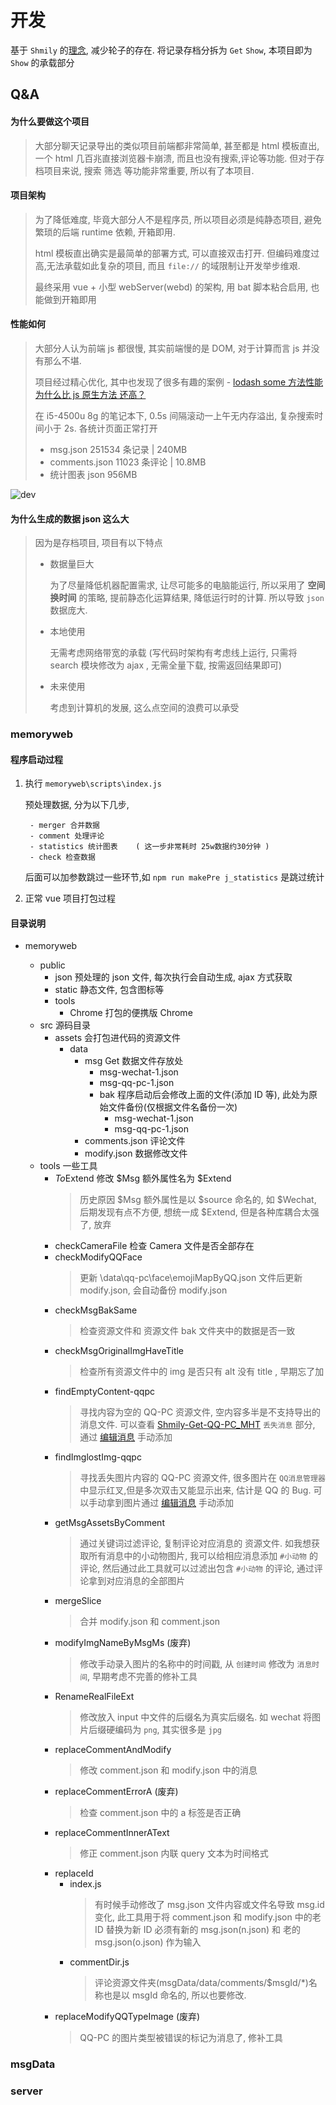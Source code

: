# 开发

基于 `Shmily` 的[理念](https://lqzh.me/Shmily/guide/concept.html), 减少轮子的存在. 将记录存档分拆为 `Get` `Show`, 本项目即为 `Show` 的承载部分

## Q&A

#### 为什么要做这个项目

> 大部分聊天记录导出的类似项目前端都非常简单, 甚至都是 html 模板直出, 一个 html 几百兆直接浏览器卡崩溃, 而且也没有搜索,评论等功能. 但对于存档项目来说, 搜索 筛选 等功能非常重要, 所以有了本项目.

#### 项目架构

> 为了降低难度, 毕竟大部分人不是程序员, 所以项目必须是纯静态项目, 避免繁琐的后端 runtime 依赖, 开箱即用.
>
> html 模板直出确实是最简单的部署方式, 可以直接双击打开. 但编码难度过高,无法承载如此复杂的项目, 而且 `file://` 的域限制让开发举步维艰.
>
> 最终采用 vue + 小型 webServer(webd) 的架构, 用 bat 脚本粘合启用, 也能做到开箱即用

#### 性能如何

> 大部分人认为前端 js 都很慢, 其实前端慢的是 DOM, 对于计算而言 js 并没有那么不堪.
>
> 项目经过精心优化, 其中也发现了很多有趣的案例 - [lodash some 方法性能为什么比 js 原生方法 还高？](https://v2ex.com/t/870035)
>
> 在 i5-4500u 8g 的笔记本下, 0.5s 间隔滚动一上午无内存溢出, 复杂搜索时间小于 2s. 各统计页面正常打开
>
> -   msg.json 251534 条记录 | 240MB
> -   comments.json 11023 条评论 | 10.8MB
> -   统计图表 json 956MB

![dev](./assets/dev-1.png)

#### 为什么生成的数据 json 这么大

> 因为是存档项目, 项目有以下特点
>
> -   数据量巨大
>
>     为了尽量降低机器配置需求, 让尽可能多的电脑能运行, 所以采用了 **空间换时间** 的策略, 提前静态化运算结果, 降低运行时的计算. 所以导致 `json` 数据庞大.
>
> -   本地使用
>
>     无需考虑网络带宽的承载
>     (写代码时架构有考虑线上运行, 只需将 search 模块修改为 ajax , 无需全量下载, 按需返回结果即可)
>
> -   未来使用
>
>     考虑到计算机的发展, 这么点空间的浪费可以承受

### memoryweb

#### 程序启动过程

1.  执行 `memoryweb\scripts\index.js`

    预处理数据, 分为以下几步,

         - merger 合并数据
         - comment 处理评论
         - statistics 统计图表    ( 这一步非常耗时 25w数据约30分钟 )
         - check 检查数据

    后面可以加参数跳过一些环节,如 `npm run makePre j_statistics` 是跳过统计

2.  正常 vue 项目打包过程

#### 目录说明

-   memoryweb

    -   public
        -   json 预处理的 json 文件, 每次执行会自动生成, ajax 方式获取
        -   static 静态文件, 包含图标等
        -   tools
            -   Chrome 打包的便携版 Chrome
    -   src 源码目录
        -   assets 会打包进代码的资源文件
            -   data
                -   msg Get 数据文件存放处
                    -   msg-wechat-1.json
                    -   msg-qq-pc-1.json
                    -   bak 程序启动后会修改上面的文件(添加 ID 等), 此处为原始文件备份(仅根据文件名备份一次)
                        -   msg-wechat-1.json
                        -   msg-qq-pc-1.json
                -   comments.json 评论文件
                -   modify.json 数据修改文件
    -   tools 一些工具
        -   $To$Extend 修改 $Msg 额外属性名为 $Extend
            > 历史原因 $Msg 额外属性是以 $source 命名的, 如 $Wechat, 后期发现有点不方便, 想统一成 $Extend, 但是各种库耦合太强了, 放弃
        -   checkCameraFile 检查 Camera 文件是否全部存在
        -   checkModifyQQFace
            > 更新 \data\qq-pc\face\emojiMapByQQ.json 文件后更新 modify.json, 会自动备份 modify.json
        -   checkMsgBakSame
            > 检查资源文件和 资源文件 bak 文件夹中的数据是否一致
        -   checkMsgOriginalImgHaveTitle
            > 检查所有资源文件中的 img 是否只有 alt 没有 title , 早期忘了加
        -   findEmptyContent-qqpc
            > 寻找内容为空的 QQ-PC 资源文件, 空内容多半是不支持导出的消息文件. 可以查看 [Shmily-Get-QQ-PC_MHT](https://github.com/lqzhgood/Shmily-Get-QQ-PC_MHT) `丢失消息` 部分, 通过 [编辑消息](../docs/modify-msg.md) 手动添加
        -   findImglostImg-qqpc
            > 寻找丢失图片内容的 QQ-PC 资源文件, 很多图片在 `QQ消息管理器` 中显示红叉,但是多次双击又能显示出来, 估计是 QQ 的 Bug. 可以手动拿到图片通过 [编辑消息](../docs/modify-msg.md) 手动添加
        -   getMsgAssetsByComment
            > 通过关键词过滤评论, 复制评论对应消息的 资源文件. 如我想获取所有消息中的小动物图片, 我可以给相应消息添加 `#小动物` 的评论, 然后通过此工具就可以过滤出包含 `#小动物` 的评论, 通过评论拿到对应消息的全部图片
        -   mergeSlice
            > 合并 modify.json 和 comment.json
        -   modifyImgNameByMsgMs (废弃)
            > 修改手动录入图片的名称中的时间戳, 从 `创建时间` 修改为 `消息时间`, 早期考虑不完善的修补工具
        -   RenameRealFileExt
            > 修改放入 input 中文件的后缀名为真实后缀名. 如 wechat 将图片后缀硬编码为 `png`, 其实很多是 `jpg`
        -   replaceCommentAndModify
            > 修改 comment.json 和 modify.json 中的消息
        -   replaceCommentErrorA (废弃)
            > 检查 comment.json 中的 a 标签是否正确
        -   replaceCommentInnerAText
            > 修正 comment.json 内联 query 文本为时间格式
        -   replaceId
            -   index.js
                > 有时候手动修改了 msg.json 文件内容或文件名导致 msg.id 变化, 此工具用于将 comment.json 和 modify.json 中的老 ID 替换为新 ID
                > 必须有新的 msg.json(n.json) 和 老的 msg.json(o.json) 作为输入
            -   commentDir.js
                > 评论资源文件夹(msgData/data/comments/$msgId/\*)名称也是以 msgId 命名的, 所以也要修改.
        -   replaceModifyQQTypeImage (废弃)
            > QQ-PC 的图片类型被错误的标记为消息了, 修补工具

### msgData

### server
